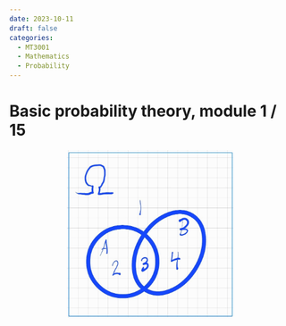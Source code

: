 ```yaml
---
date: 2023-10-11
draft: false
categories:
  - MT3001
  - Mathematics
  - Probability
---
```

<!-- <link rel="stylesheet" type="text/css" href="static/blog.css"> -->
<style>
.img-responsive {
    max-height: 300px;
    width: auto;        /* Auto width will maintain aspect ratio */
    max-width: 100%;    /* Ensure it never goes beyond the container/page width */
    display: block;     /* Optional: centers the image if it's inside a block-level element */
    margin: 0 auto;     /* Optional: centers the image */
}
</style>

# Basic probability theory, module 1 / 15

<img src="static/img/4/venndiagram.jpg" class="img-responsive">